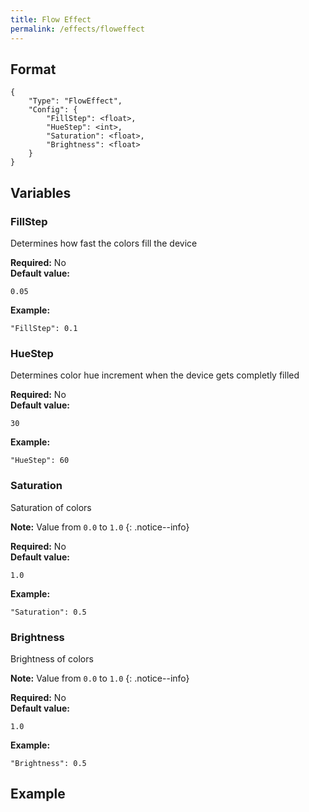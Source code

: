 ```yaml
---
title: Flow Effect
permalink: /effects/floweffect
---
```


## Format

~~~
{
    "Type": "FlowEffect",
    "Config": {
        "FillStep": <float>,
        "HueStep": <int>,
        "Saturation": <float>,
        "Brightness": <float>
    }
}
~~~

## Variables

### FillStep
<div class="variable-block" markdown="block">

Determines how fast the colors fill the device

**Required:** No<br>
**Default value:**
~~~
0.05
~~~
**Example:**
~~~
"FillStep": 0.1
~~~

</div>

### HueStep
<div class="variable-block" markdown="block">

Determines color hue increment when the device gets completly filled

**Required:** No<br>
**Default value:**
~~~
30
~~~
**Example:**
~~~
"HueStep": 60
~~~

</div>

### Saturation
<div class="variable-block" markdown="block">

Saturation of colors

**Note:** Value from `0.0` to `1.0`
{: .notice--info}

**Required:** No<br>
**Default value:**
~~~
1.0
~~~
**Example:**
~~~
"Saturation": 0.5
~~~

</div>

### Brightness
<div class="variable-block" markdown="block">

Brightness of colors

**Note:** Value from `0.0` to `1.0`
{: .notice--info}

**Required:** No<br>
**Default value:**
~~~
1.0
~~~
**Example:**
~~~
"Brightness": 0.5
~~~

</div>

## Example

~~~
~~~